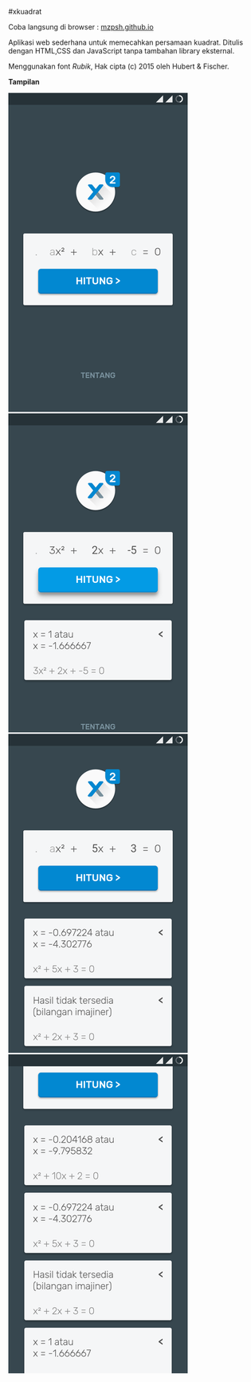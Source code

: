 
#xkuadrat

Coba langsung di browser : [mzpsh.github.io](https://mzpsh.github.io/xkuadrat)

Aplikasi web sederhana untuk memecahkan persamaan kuadrat.
Ditulis dengan HTML,CSS dan JavaScript tanpa tambahan library eksternal.
  
Menggunakan font *Rubik*, Hak cipta (c) 2015 oleh Hubert & Fischer.

**Tampilan**

![](screenshots/1.png)
![](screenshots/2.png)
![](screenshots/3.png)
![](screenshots/4.png)